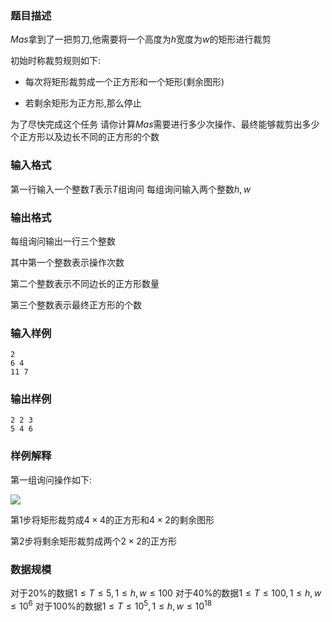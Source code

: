### 题目描述
$Mas$拿到了一把剪刀,他需要将一个高度为$h$宽度为$w$的矩形进行裁剪

初始时称裁剪规则如下:


+ 每次将矩形裁剪成一个正方形和一个矩形(剩余图形)

+ 若剩余矩形为正方形,那么停止

为了尽快完成这个任务
请你计算$Mas$需要进行多少次操作、最终能够裁剪出多少个正方形以及边长不同的正方形的个数
### 输入格式
第一行输入一个整数$T$表示$T$组询问
每组询问输入两个整数$h,w$
### 输出格式
每组询问输出一行三个整数

其中第一个整数表示操作次数

第二个整数表示不同边长的正方形数量

第三个整数表示最终正方形的个数
### 输入样例
```
2
6 4
11 7
```
### 输出样例
```
2 2 3
5 4 6
```
### 样例解释
第一组询问操作如下:

![](https://syc-oj-file.oss-cn-shenzhen.aliyuncs.com/img/20230105201315526.png)

第$1$步将矩形裁剪成$4 \times 4$的正方形和$4 \times 2$的剩余图形

第$2$步将剩余矩形裁剪成两个$2 \times 2$的正方形
### 数据规模
对于$20\%$的数据$1 \leq T \leq 5,1 \leq h,w \leq 100$
对于$40\%$的数据$1 \leq T \leq 100,1 \leq h,w \leq 10^6$
对于$100\%$的数据$1 \leq T \leq 10^5,1 \leq h,w \leq 10^{18}$
